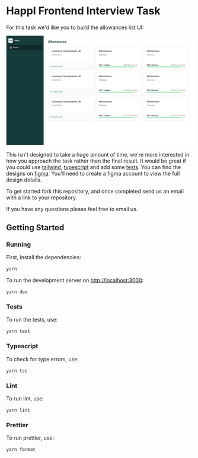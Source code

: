 # Happl Frontend Interview Task

For this task we'd like you to build the allowances list UI:

![allowances](allowances.png)

This isn't designed to take a huge amount of time, we're more interested in how you approach the task rather than the final result. It would be great if you could use [tailwind](https://tailwindcss.com/), [typescript](https://www.typescriptlang.org/) and add some [tests](https://testing-library.com/docs/react-testing-library/intro/). You can find the designs on [figma](https://www.figma.com/file/NrNBzd7Qja4fuCmwMsOLVK/Frontend-Task). You'll need to create a figma account to view the full design details.

To get started fork this repository, and once completed send us an email with a link to your repository.

If you have any questions please feel free to email us.

## Getting Started

### Running

First, install the dependencies:

```bash
yarn
```

To run the development server on [http://localhost:3000](http://localhost:3000):

```
yarn dev
```

### Tests

To run the tests, use:

```
yarn test
```

### Typescript

To check for type errors, use:

```
yarn tsc
```

### Lint

To run lint, use:

```
yarn lint
```

### Prettier

To run prettier, use:

```
yarn format
```
